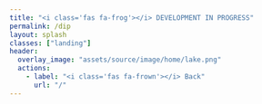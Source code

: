 ```yaml
---
title: "<i class='fas fa-frog'></i> DEVELOPMENT IN PROGRESS"
permalink: /dip
layout: splash
classes: ["landing"]
header:
  overlay_image: "assets/source/image/home/lake.png"
  actions:
    - label: "<i class='fas fa-frown'></i> Back"
      url: "/"
---
```



